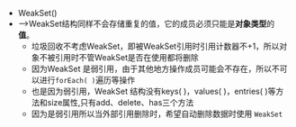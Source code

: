 - WeakSet() 
- -->WeakSet结构同样不会存储重复的值，它的成员必须只能是**对象类型**的**值**。
  - 垃圾回收不考虑WeakSet，即被WeakSet引用时引用计数器不+1，所以对象不被引用时不管WeakSet是否在使用都将删除
  - 因为WeakSet 是弱引用，由于其他地方操作成员可能会不存在，所以不可以进行`forEach( )`遍历等操作
  - 也是因为弱引用，WeakSet 结构没有keys( )，values( )，entries( )等方法和size属性,只有add、delete、has三个方法
  - 因为是弱引用所以当外部引用删除时，希望自动删除数据时使用 `WeakSet`

